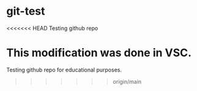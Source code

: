 # git-test
<<<<<<< HEAD
Testing github repo

This modification was done in VSC.
=======
Testing github repo for educational purposes.
>>>>>>> origin/main
